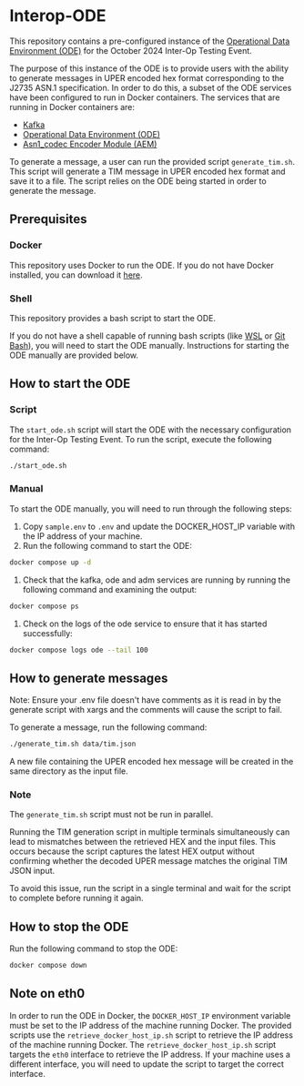 # Interop-ODE
This repository contains a pre-configured instance of the [Operational Data Environment (ODE)](https://github.com/usdot-jpo-ode/jpo-ode) for the October 2024 Inter-Op Testing Event.

The purpose of this instance of the ODE is to provide users with the ability to generate messages in UPER encoded hex format corresponding to the J2735 ASN.1 specification. In order to do this, a subset of the ODE services have been configured to run in Docker containers. The services that are running in Docker containers are:
- [Kafka](https://kafka.apache.org/)
- [Operational Data Environment (ODE)](https://github.com/usdot-jpo-ode/jpo-ode)
- [Asn1_codec Encoder Module (AEM)](https://github.com/usdot-jpo-ode/asn1_codec)

To generate a message, a user can run the provided script `generate_tim.sh`. This script will generate a TIM message in UPER encoded hex format and save it to a file. The script relies on the ODE being started in order to generate the message.

## Prerequisites
### Docker
This repository uses Docker to run the ODE. If you do not have Docker installed, you can download it [here](https://www.docker.com/products/docker-desktop).

### Shell
This repository provides a bash script to start the ODE.

If you do not have a shell capable of running bash scripts (like [WSL](https://docs.docker.com/desktop/wsl/) or [Git Bash](https://gitforwindows.org/)), you will need to start the ODE manually. Instructions for starting the ODE manually are provided below.

## How to start the ODE
### Script
The `start_ode.sh` script will start the ODE with the necessary configuration for the Inter-Op Testing Event. To run the script, execute the following command:
```bash
./start_ode.sh
```

### Manual
To start the ODE manually, you will need to run through the following steps:
1. Copy `sample.env` to `.env` and update the DOCKER_HOST_IP variable with the IP address of your machine.
1. Run the following command to start the ODE:
```bash
docker compose up -d
```
1. Check that the kafka, ode and adm services are running by running the following command and examining the output:
```bash
docker compose ps
```
1. Check on the logs of the ode service to ensure that it has started successfully:
```bash
docker compose logs ode --tail 100
```

## How to generate messages
Note: Ensure your .env file doesn't have comments as it is read in by the generate script with xargs and the comments will cause the script to fail.

To generate a message, run the following command:
```bash
./generate_tim.sh data/tim.json
```

A new file containing the UPER encoded hex message will be created in the same directory as the input file.

### Note 
The `generate_tim.sh` script must not be run in parallel.

Running the TIM generation script in multiple terminals simultaneously can lead to mismatches between the retrieved HEX and the input files. This occurs because the script captures the latest HEX output without confirming whether the decoded UPER message matches the original TIM JSON input.

To avoid this issue, run the script in a single terminal and wait for the script to complete before running it again.

## How to stop the ODE
Run the following command to stop the ODE:
```bash
docker compose down
```

## Note on eth0
In order to run the ODE in Docker, the `DOCKER_HOST_IP` environment variable must be set to the IP address of the machine running Docker. The provided scripts use the `retrieve_docker_host_ip.sh` script to retrieve the IP address of the machine running Docker. The `retrieve_docker_host_ip.sh` script targets the `eth0` interface to retrieve the IP address. If your machine uses a different interface, you will need to update the script to target the correct interface.
